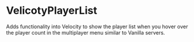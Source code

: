 # VelicotyPlayerList
Adds functionality into Velocity to show the player list when you hover over the player count in the multiplayer menu similar to Vanilla servers.
